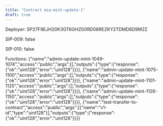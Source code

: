 ```yaml
---
title: "Contract mia-mint-update-1"
draft: true
---
```

Deployer: SP27F9EJH20K3GT6GHZG0RD08REZKY2TDMD6D9M2Z

SIP-009: false

SIP-010: false

Functions:
{"name":"admin-update-mint-1049-1074","access":"public","args":[],"outputs":{"type":{"response":{"ok":"uint128","error":"uint128"}}}}, {"name":"admin-update-mint-1075-1100","access":"public","args":[],"outputs":{"type":{"response":{"ok":"uint128","error":"uint128"}}}}, {"name":"admin-update-mint-1101-1125","access":"public","args":[],"outputs":{"type":{"response":{"ok":"uint128","error":"uint128"}}}}, {"name":"admin-update-mint-1126-1150","access":"public","args":[],"outputs":{"type":{"response":{"ok":"uint128","error":"uint128"}}}}, {"name":"test-transfer-to-contract","access":"public","args":[{"name":"v1-id","type":"uint128"}],"outputs":{"type":{"response":{"ok":"uint128","error":"uint128"}}}}
